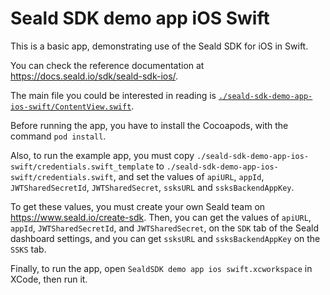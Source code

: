 # Seald SDK demo app iOS Swift

This is a basic app, demonstrating use of the Seald SDK for iOS in Swift.

You can check the reference documentation at <https://docs.seald.io/sdk/seald-sdk-ios/>.

The main file you could be interested in reading is [`./seald-sdk-demo-app-ios-swift/ContentView.swift`](./seald-sdk-demo-app-ios-swift/ContentView.swift).

Before running the app, you have to install the Cocoapods, with the command `pod install`.

Also, to run the example app, you must copy `./seald-sdk-demo-app-ios-swift/credentials.swift_template` to `./seald-sdk-demo-app-ios-swift/credentials.swift`, and set
the values of `apiURL`, `appId`, `JWTSharedSecretId`, `JWTSharedSecret`, `ssksURL` and `ssksBackendAppKey`.

To get these values, you must create your own Seald team on <https://www.seald.io/create-sdk>. Then, you can get the
values of `apiURL`, `appId`, `JWTSharedSecretId`, and `JWTSharedSecret`, on the `SDK` tab of the Seald dashboard
settings, and you can get `ssksURL` and `ssksBackendAppKey` on the `SSKS` tab.

Finally, to run the app, open `SealdSDK demo app ios swift.xcworkspace` in XCode, then run it.

